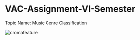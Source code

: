 # VAC-Assignment-VI-Semester
Topic Name: Music Genre Classification

![cromafeature](./images/Croma_feature.jpeg)
